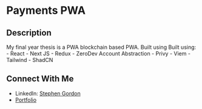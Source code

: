 # Payments PWA

## Description
My final year thesis is a PWA blockchain based PWA. Built using 
Built using:
    - React 
    - Next JS
    - Redux
    - ZeroDev Account Abstraction
    - Privy
    - Viem
    - Tailwind
    - ShadCN


## Connect With Me

- LinkedIn: [Stephen Gordon](https://www.linkedin.com/in/ste-gordon/)
- [Portfolio](https://www.stephengordon.ie)

